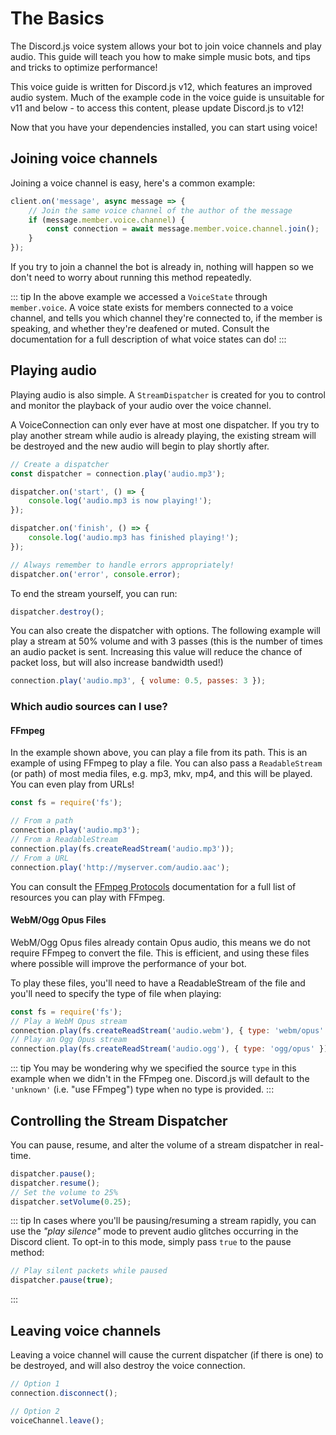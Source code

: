 # The Basics

<branch version="11.x">

The Discord.js voice system allows your bot to join voice channels and play audio. This guide will teach you how to make simple music bots, and tips and tricks to optimize performance!

This voice guide is written for Discord.js v12, which features an improved audio system. Much of the example code in the voice guide is unsuitable for v11 and below - to access this content, please update Discord.js to v12!

</branch>
<branch version="12.x">

Now that you have your dependencies installed, you can start using voice!

## Joining voice channels

Joining a voice channel is easy, here's a common example:

```js
client.on('message', async message => {
    // Join the same voice channel of the author of the message
    if (message.member.voice.channel) {
        const connection = await message.member.voice.channel.join();
    }
});
```

If you try to join a channel the bot is already in, nothing will happen so we don't need to worry about running this method repeatedly.

::: tip
In the above example we accessed a `VoiceState` through `member.voice`. A voice state exists for members connected to a voice channel, and tells you which channel they're connected to, if the member is speaking, and whether they're deafened or muted. Consult the documentation for a full description of what voice states can do!
:::

## Playing audio

Playing audio is also simple. A `StreamDispatcher` is created for you to control and monitor the playback of your audio over the voice channel.

A VoiceConnection can only ever have at most one dispatcher. If you try to play another stream while audio is already playing, the existing stream will be destroyed and the new audio will begin to play shortly after.

```js
// Create a dispatcher
const dispatcher = connection.play('audio.mp3');

dispatcher.on('start', () => {
    console.log('audio.mp3 is now playing!');
});

dispatcher.on('finish', () => {
    console.log('audio.mp3 has finished playing!');
});

// Always remember to handle errors appropriately!
dispatcher.on('error', console.error);
```

To end the stream yourself, you can run:

```js
dispatcher.destroy();
```

You can also create the dispatcher with options. The following example will play a stream at 50% volume and with 3 passes (this is the number of times an audio packet is sent. Increasing this value will reduce the chance of packet loss, but will also increase bandwidth used!)

```js
connection.play('audio.mp3', { volume: 0.5, passes: 3 });
```

### Which audio sources can I use?

#### FFmpeg

In the example shown above, you can play a file from its path. This is an example of using FFmpeg to play a file. You can also pass a `ReadableStream` (or path) of most media files, e.g. mp3, mkv, mp4, and this will be played. You can even play from URLs!

```js
const fs = require('fs');

// From a path
connection.play('audio.mp3');
// From a ReadableStream
connection.play(fs.createReadStream('audio.mp3'));
// From a URL
connection.play('http://myserver.com/audio.aac');
```

You can consult the [FFmpeg Protocols](https://www.ffmpeg.org/ffmpeg-protocols.html#Protocols) documentation for a full list of resources you can play with FFmpeg.

#### WebM/Ogg Opus Files

WebM/Ogg Opus files already contain Opus audio, this means we do not require FFmpeg to convert the file. This is efficient, and using these files where possible will improve the performance of your bot.

To play these files, you'll need to have a ReadableStream of the file and you'll need to specify the type of file when playing:

```js
const fs = require('fs');
// Play a WebM Opus stream
connection.play(fs.createReadStream('audio.webm'), { type: 'webm/opus' });
// Play an Ogg Opus stream
connection.play(fs.createReadStream('audio.ogg'), { type: 'ogg/opus' });
```

::: tip
You may be wondering why we specified the source `type` in this example when we didn't in the FFmpeg one. Discord.js will default to the `'unknown'` (i.e. "use FFmpeg") type when no type is provided.
:::

## Controlling the Stream Dispatcher

You can pause, resume, and alter the volume of a stream dispatcher in real-time.

```js
dispatcher.pause();
dispatcher.resume();
// Set the volume to 25%
dispatcher.setVolume(0.25);
```

::: tip
In cases where you'll be pausing/resuming a stream rapidly, you can use the _"play silence"_ mode to prevent audio glitches occurring in the Discord client. To opt-in to this mode, simply pass `true` to the pause method:
```js
// Play silent packets while paused
dispatcher.pause(true);
```
:::

## Leaving voice channels

Leaving a voice channel will cause the current dispatcher (if there is one) to be destroyed, and will also destroy the voice connection.

```js
// Option 1
connection.disconnect();

// Option 2
voiceChannel.leave();
```

</branch>